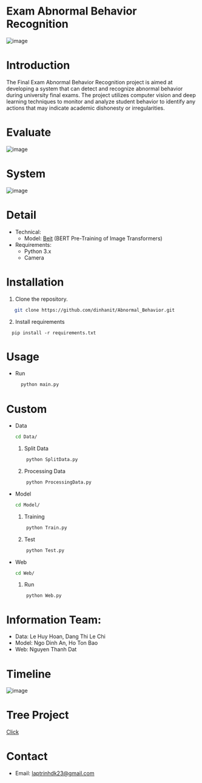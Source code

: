 # Exam Abnormal Behavior Recognition
![image](https://www.iieta.org/sites/default/files/styles/inline_image/public/medias/2021-03/6_78.png?itok=29idCs3s)
# Introduction
The Final Exam Abnormal Behavior Recognition project is aimed at developing a system that can detect and recognize abnormal behavior during university final exams. The project utilizes computer vision and deep learning techniques to monitor and analyze student behavior to identify any actions that may indicate academic dishonesty or irregularities.
# Evaluate
![image](https://inst.eecs.berkeley.edu/~cs194-26/sp20/upload/files/proj4/cs194-26-aff/accuracy_graph.png)
# System
![image](diagram.png)

# Detail
  - Technical:
    - Model: [Beit]('https://arxiv.org/pdf/2106.08254.pdf') (BERT Pre-Training of Image Transformers)
  - Requirements:
    - Python 3.x
    - Camera 

# Installation
1. Clone the repository.
```sh
   git clone https://github.com/dinhanit/Abnormal_Behavior.git
```
2. Install requirements
 ```
   pip install -r requirements.txt
```
# Usage
- Run
  ```bash
    python main.py
    ```
# Custom
- Data
    ```bash
    cd Data/
    ```
    1. Split Data
    ```python
        python SplitData.py
    ```
    2. Processing Data
    ```python
        python ProcessingData.py
    ```

- Model
    ```bash
    cd Model/
    ```
    1. Training
    ```python
        python Train.py
    ```
    2. Test
    ```python
        python Test.py
    ```
- Web
    ```bash
    cd Web/
    ```
    1. Run
    ```code
        python Web.py
    ```
# Information Team:
- Data: Le Huy Hoan, Dang Thi Le Chi
- Model: Ngo Dinh An, Ho Ton Bao
- Web: Nguyen Thanh Dat
# Timeline
![image](Time.png)
# Tree Project
[Click](https://www.mindmeister.com/app/map/2959987752?t=k466Mfuf5F)
# Contact
- Email: laptrinhdk23@gmail.com
